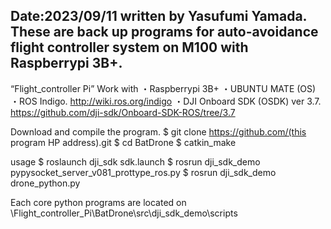 Date:2023/09/11 written by Yasufumi Yamada. 
These are back up programs for auto-avoidance flight controller system on M100 with Raspberrypi 3B+. 
----------------------------------------------------------------------------------------------------------------------

“Flight_controller Pi”
Work with
・Raspberrypi 3B+
・UBUNTU MATE (OS)
・ROS Indigo. http://wiki.ros.org/indigo
・DJI Onboard SDK (OSDK) ver 3.7. https://github.com/dji-sdk/Onboard-SDK-ROS/tree/3.7

Download and compile the program.
$ git clone https://github.com/(this program HP address).git 
$ cd BatDrone 
$ catkin_make 

usage
$ roslaunch dji_sdk sdk.launch
$ rosrun dji_sdk_demo pypysocket_server_v081_prottype_ros.py
$ rosrun dji_sdk_demo drone_python.py

Each core python programs are located on 
\Flight_controller_Pi\BatDrone\src\dji_sdk_demo\scripts
